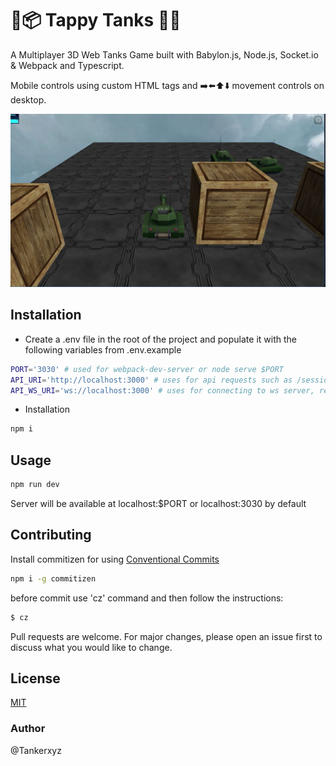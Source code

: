 # 🚀📦 Tappy Tanks 🔋🚀

A Multiplayer 3D Web Tanks Game built with Babylon.js, Node.js, Socket.io & Webpack and Typescript.

Mobile controls using custom HTML tags and ➡️⬅️⬆️⬇️ movement controls on desktop.

![Multiplayer Web Tanks Game](/screenshot.jpeg)

## Installation

-  Create a .env file in the root of the project and populate it with the following variables from .env.example

```bash
PORT='3030' # used for webpack-dev-server or node serve $PORT
API_URI='http://localhost:3000' # uses for api requests such as /session etc. recommend using private IP for local-network testing
API_WS_URI='ws://localhost:3000' # uses for connecting to ws server, recommend using private IP for local-network testing
```

-  Installation

```bash
npm i
```

## Usage

```bash
npm run dev
```

Server will be available at localhost:$PORT or localhost:3030 by default

## Contributing
Install commitizen for using [Conventional Commits](https://www.conventionalcommits.org/en/v1.0.0/)

```bash
npm i -g commitizen
```

before commit use 'cz' command and then follow the instructions:

```bash
$ cz
```

Pull requests are welcome. For major changes, please open an issue first
to discuss what you would like to change.

## License

[MIT](https://choosealicense.com/licenses/mit/)

### Author
@Tankerxyz
